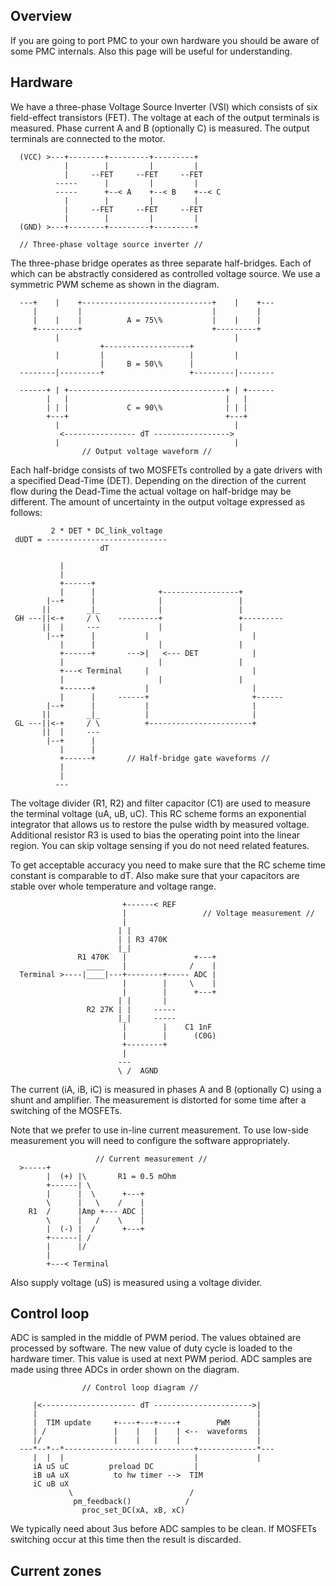 ## Overview

If you are going to port PMC to your own hardware you should be aware of some
PMC internals. Also this page will be useful for understanding.

## Hardware

We have a three-phase Voltage Source Inverter (VSI) which consists of six
field-effect transistors (FET). The voltage at each of the output terminals is
measured. Phase current A and B (optionally C) is measured. The output
terminals are connected to the motor.

	  (VCC) >---+--------+---------+---------+
	            |        |         |         |
	            |     --FET     --FET     --FET
	          -----      |         |         |
	          -----      +--< A    +--< B    +--< C
	            |        |         |         |
	            |     --FET     --FET     --FET
	            |        |         |         |
	  (GND) >---+--------+---------+---------+
	
	  // Three-phase voltage source inverter //

The three-phase bridge operates as three separate half-bridges. Each of which
can be abstractly considered as controlled voltage source. We use a symmetric
PWM scheme as shown in the diagram.

	  ---+    |    +-----------------------------+    |    +---
	     |         |                             |         |
	     |    |    |          A = 75\%           |    |    |
	     +---------+                             +---------+
	          |                                       |
	                    +-------------------+
	          |         |                   |         |
	                    |     B = 50\%      |
	  --------|---------+                   +---------|--------
	
	  ------+ | +-----------------------------------+ | +------
	        |   |                                   |   |
	        | | |             C = 90\%              | | |
	        +---+                                   +---+
	          |                                       |
	           <---------------- dT ----------------->
	          |                                       |
	                // Output voltage waveform //

Each half-bridge consists of two MOSFETs controlled by a gate drivers with a
specified Dead-Time (DET). Depending on the direction of the current flow
during the Dead-Time the actual voltage on half-bridge may be different. The
amount of uncertainty in the output voltage expressed as follows:

	         2 * DET * DC_link_voltage
	 dUDT = ---------------------------
	                    dT

	           |
	           |
	           +------+
	           |      |              +-----------------+
	        |--+      |              |                 |
	       ||        _|_             |                 |
	 GH ---||<-+     / \    ---------+                 +---------
	       ||  |     ---             |                 |
	        |--+      |           |                       |
	           |      |              |                 |
	           +------+       --->|   <--- DET            |
	           |                     |                 |
	           +---< Terminal     |                       |
	           |                     |                 |
	           +------+           |                       |
	           |      |     ------+                       +------
	        |--+      |           |                       |
	       ||        _|_          |                       |
	 GL ---||<-+     / \          +-----------------------+
	       ||  |     ---
	        |--+      |
	           |      |
	           +------+       // Half-bridge gate waveforms //
	           |
	           |
	          ---

The voltage divider (R1, R2) and filter capacitor (C1) are used to measure the
terminal voltage (uA, uB, uC). This RC scheme forms an exponential integrator
that allows us to restore the pulse width by measured voltage. Additional
resistor R3 is used to bias the operating point into the linear region. You
can skip voltage sensing if you do not need related features.

To get acceptable accuracy you need to make sure that the RC scheme time
constant is comparable to dT. Also make sure that your capacitors are stable
over whole temperature and voltage range.

	                         +------< REF
	                         |                 // Voltage measurement //
	                         |
	                        | |
	                        | | R3 470K
	                        |_|
	               R1 470K   |               +---+
	                 ____    |              /    |
	  Terminal >----|____|---+--------+----- ADC |
	                         |        |     \    |
	                         |        |      +---+
	                        | |       |
	                 R2 27K | |     -----
	                        |_|     -----
	                         |        |    C1 1nF
	                         |        |      (C0G)
	                         +--------+
	                         |
	                        ---
	                        \ /  AGND

The current (iA, iB, iC) is measured in phases A and B (optionally C) using a
shunt and amplifier. The measurement is distorted for some time after a
switching of the MOSFETs.

Note that we prefer to use in-line current measurement. To use low-side
measurement you will need to configure the software appropriately.

	                   // Current measurement //
	  >-----+
	        |  (+) |\       R1 = 0.5 mOhm
	        +------| \
	        |      |  \      +---+
	        \      |   \    /    |
	    R1  /      |Amp +--- ADC |
	        \      |   /    \    |
	        |  (-) |  /      +---+
	        +------| /
	        |      |/
	        |
	        +---< Terminal

Also supply voltage (uS) is measured using a voltage divider.

## Control loop

ADC is sampled in the middle of PWM period. The values obtained are processed
by software. The new value of duty cycle is loaded to the hardware timer. This
value is used at next PWM period. ADC samples are made using three ADCs in
order shown on the diagram.

	                // Control loop diagram //
	
	     |<--------------------- dT ---------------------->|
	     |                                                 |
	     |  TIM update     +----+---+----+        PWM      |
	     | /               |    |   |    | <--  waveforms  |
	     |/                |    |   |    |                 |
	  ---*--*--*-----------------------------+-------------*---
	     |  |  |                             |             |
	     iA uS uC         preload DC         |
	     iB uA uX          to hw timer -->  TIM
         iC uB uX
	             \                          /
	              pm_feedback()            /
	                proc_set_DC(xA, xB, xC)

We typically need about 3us before ADC samples to be clean. If MOSFETs
switching occur at this time then the result is discarded.

## Current zones


